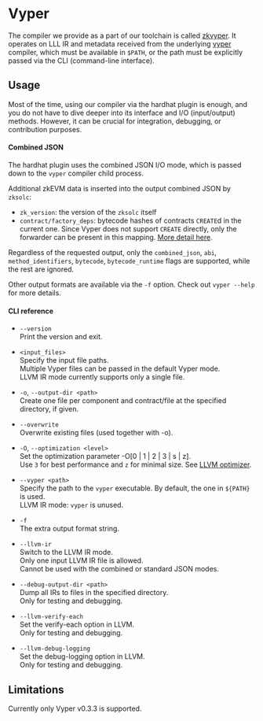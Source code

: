 # Vyper

The compiler we provide as a part of our toolchain is called [zkvyper](https://github.com/matter-labs/zkvyper-bin). It
operates on LLL IR and metadata received from the underlying [vyper](https://docs.vyperlang.org/en/latest/index.html) compiler,
which must be available in `$PATH`, or the path must be explicitly passed via the CLI (command-line interface).

## Usage

Most of the time, using our compiler via the hardhat plugin is enough, and you do not have to dive deeper into its
interface and I/O (input/output) methods. However, it can be crucial for integration, debugging, or contribution purposes.

#### Combined JSON

The hardhat plugin uses the combined JSON I/O mode, which is passed down to the `vyper` compiler child process.

Additional zkEVM data is inserted into the output combined JSON by `zksolc`:

- `zk_version`: the version of the `zksolc` itself
- `contract/factory_deps`: bytecode hashes of contracts `CREATE`d in the current one.
  Since Vyper does not support `CREATE` directly, only the forwarder can be present in this mapping.
  [More detail here](../building-on-zksync/contracts/contract-deployment.md#note-on-factory-deps).

Regardless of the requested output, only the `combined_json`, `abi`, `method_identifiers`, `bytecode`, `bytecode_runtime`
flags are supported, while the rest are ignored.

Other output formats are available via the `-f` option. Check out `vyper --help` for more details.

#### CLI reference

- `--version`  
  Print the version and exit.

- `<input_files>`  
  Specify the input file paths.  
  Multiple Vyper files can be passed in the default Vyper mode.  
  LLVM IR mode currently supports only a single file.

- `-o`, `--output-dir <path>`  
  Create one file per component and contract/file at the specified directory, if given.

- `--overwrite`  
  Overwrite existing files (used together with -o).

- `-O`, `--optimization <level>`  
  Set the optimization parameter -O[0 | 1 | 2 | 3 | s | z].  
  Use `3` for best performance and `z` for minimal size. See [LLVM optimizer](./llvm.md#optimizer).  

- `--vyper <path>`  
  Specify the path to the `vyper` executable. By default, the one in `${PATH}` is used.  
  LLVM IR mode: `vyper` is unused.

- `-f`  
  The extra output format string.

- `--llvm-ir`  
  Switch to the LLVM IR mode.  
  Only one input LLVM IR file is allowed.  
  Cannot be used with the combined or standard JSON modes.

- `--debug-output-dir <path>`  
  Dump all IRs to files in the specified directory.  
  Only for testing and debugging.

- `--llvm-verify-each`  
  Set the verify-each option in LLVM.  
  Only for testing and debugging.

- `--llvm-debug-logging`  
  Set the debug-logging option in LLVM.  
  Only for testing and debugging.

## Limitations

Currently only Vyper v0.3.3 is supported.
